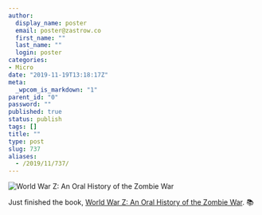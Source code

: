 ```yaml
---
author:
  display_name: poster
  email: poster@zastrow.co
  first_name: ""
  last_name: ""
  login: poster
categories:
- Micro
date: "2019-11-19T13:18:17Z"
meta:
  _wpcom_is_markdown: "1"
parent_id: "0"
password: ""
published: true
status: publish
tags: []
title: ""
type: post
slug: 737
aliases:
  - /2019/11/737/
---
```

<p><img src="https://i.gr-assets.com/images/S/compressed.photo.goodreads.com/books/1372004156l/18111927.jpg" alt="World War Z: An Oral History of the Zombie War" /></p>

<p>Just finished the book, <a href="https://www.goodreads.com/review/show/3044573722?utm_medium=api&amp;utm_source=rss">World War Z: An Oral History of the Zombie War</a>. 📚</p>
